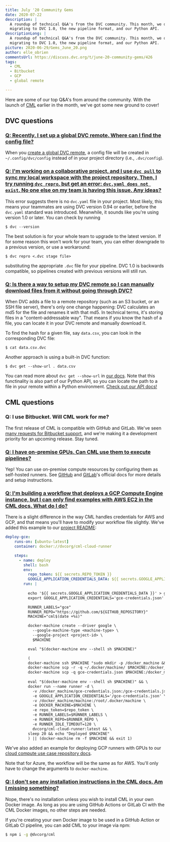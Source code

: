 ```yaml
---
title: July '20 Community Gems
date: 2020-07-22
description: |
  A roundup of technical Q&A's from the DVC community. This month, we discuss 
  migrating to DVC 1.0, the new pipeline format, and our Python API.
descriptionLong: |
  A roundup of technical Q&A's from the DVC community. This month, we discuss 
  migrating to DVC 1.0, the new pipeline format, and our Python API.
picture: 2020-06-29/Gems_June_20.png
author: elle_obrien
commentsUrl: https://discuss.dvc.org/t/june-20-community-gems/426
tags:
  - CML
  - Bitbucket
  - GCP
  - global remote

---
```


Here are some of our top Q&A's from around the community. With the launch of [CML](https://cml.dev) earlier in the month, we've got some new ground to cover!

## DVC questions

### [Q: Recently, I set up a global DVC remote. Where can I find the config file?](https://discordapp.com/channels/485586884165107732/563406153334128681/717673618217238598)

When you [create a global DVC remote](https://dvc.org/doc/command-reference/remote/list#options), a config file will be created in `~/.config/dvc/config` instead of in your project directory (i.e., `.dvc/config`). 

### [Q: I'm working on a collaborative project, and I use `dvc pull` to sync my local workspace with the project repository. Then, I try running `dvc repro`, but get an error: `dvc.yaml does not exist`. No one else on my team is having this issue. Any ideas?](https://discordapp.com/channels/485586884165107732/485596304961962003/731188065078345799)

This error suggests there is no `dvc.yaml` file in your project. Most likely, this means your teammates are using DVC version 0.94 or earlier, before the `dvc.yaml` standard was introduced. Meanwhile, it sounds like you're using version 1.0 or later. You can check by running

```dvc
$ dvc --version
```

The best solution is for your whole team to upgrade to the latest version. If for some reason this won't work for your team, you can either downgrade to a previous version, or use a workaround:

```dvc
$ dvc repro <.dvc stage file>
```

substituting the appropriate `.dvc` file for your pipeline. DVC 1.0 is backwards compatible, so pipelines created with previous versions will still run. 

### [Q: Is there a way to setup my DVC remote so I can manually download files from it without going through DVC?](https://discordapp.com/channels/485586884165107732/563406153334128681/717458695709130764)

When DVC adds a file to a remote repository (such as an S3 bucket, or an SSH file server), there's only one change happening: DVC calculates an md5 for the file and renames it with that md5. In technical terms, it's storing files in a "content-addressable way". That means if you know the hash of a file, you can locate it in your DVC remote and manually download it.

To find the hash for a given file, say `data.csv`, you can look in the corresponding DVC file:

```dvc
$ cat data.csv.dvc
```

Another approach is using a built-in DVC function: 
```dvc 
$ dvc get --show-url . data.csv
```
You can read more about `dvc get --show-url` in [our docs](https://dvc.org/doc/command-reference/get#options). Note that this functinality is also part of our Python API, so you can locate the path to a file in your remote within a Python environment. [Check out our API docs!](https://dvc.org/doc/api-reference/get_url)


## CML questions

### Q: I use Bitbucket. Will CML work for me?
The first release of CML is compatible with GitHub and GitLab. We've seen [many requests for Bitbucket support](https://github.com/iterative/cml/issues/140), and we're making it a development priority for an upcoming release. Stay tuned.

### [Q: I have on-premise GPUs. Can CML use them to execute pipelines?](https://discordapp.com/channels/485586884165107732/728693131557732403/730070747388706867)
Yep! You can use on-premise compute resources by configuring them as self-hosted runners. See [GitHub](https://docs.github.com/en/actions/hosting-your-own-runners/about-self-hosted-runners) and [GitLab](https://docs.gitlab.com/runner/)'s official docs for more details and setup instructions. 

### [Q: I'm building a workflow that deploys a GCP Compute Engine instance, but I can only find examples with AWS EC2 in the CML docs. What do I do?](https://discordapp.com/channels/485586884165107732/728693131557732403/730688592787275806)

There is a slight difference in the way CML handles credentials for AWS and GCP, and that means you'll have to modify your workflow file slightly. We've added this example to our [project README](https://github.com/iterative/cml#allocating-cloud-resources-with-cml): 

```yaml
deploy-gce:
    runs-on: [ubuntu-latest]
    container: docker://dvcorg/cml-cloud-runner

    steps:
      - name: deploy
        shell: bash
        env:
          repo_token: ${{ secrets.REPO_TOKEN }} 
          GOOGLE_APPLICATION_CREDENTIALS_DATA: ${{ secrets.GOOGLE_APPLICATION_CREDENTIALS_DATA }}
        run: |
        
          echo '${{ secrets.GOOGLE_APPLICATION_CREDENTIALS_DATA }}' > gce-credentials.json
          export GOOGLE_APPLICATION_CREDENTIALS='gce-credentials.json'

          RUNNER_LABELS="gce"
          RUNNER_REPO="https://github.com/${GITHUB_REPOSITORY}"
          MACHINE="cml$(date +%s)"

          docker-machine create --driver google \
            --google-machine-type <machine-type> \
            --google-project <project-id> \
            $MACHINE

          eval "$(docker-machine env --shell sh $MACHINE)"

          (
          docker-machine ssh $MACHINE "sudo mkdir -p /docker_machine && sudo chmod 777 /docker_machine" && \
          docker-machine scp -r -q ~/.docker/machine/ $MACHINE:/docker_machine && \
          docker-machine scp -q gce-credentials.json $MACHINE:/docker_machine/gce-credentials.json && \
          
          eval "$(docker-machine env --shell sh $MACHINE)" && \
          docker run --name runner -d \
            -v /docker_machine/gce-credentials.json:/gce-credentials.json \
            -e GOOGLE_APPLICATION_CREDENTIALS='/gce-credentials.json' \
            -v /docker_machine/machine:/root/.docker/machine \
            -e DOCKER_MACHINE=$MACHINE \
            -e repo_token=$repo_token \
            -e RUNNER_LABELS=$RUNNER_LABELS \
            -e RUNNER_REPO=$RUNNER_REPO \
            -e RUNNER_IDLE_TIMEOUT=120 \
            dvcorg/cml-cloud-runner:latest && \
          sleep 20 && echo "Deployed $MACHINE"
          ) || (docker-machine rm -f $MACHINE && exit 1)
```

We've also added an example for deploying GCP runners with GPUs to our [cloud compute use case repository docs](https://github.com/iterative/cml_cloud_case#using-a-different-cloud-service). 

Note that for Azure, the workflow will be the same as for AWS. You'll only have to change the arguments to `docker-machine`.  

### [Q: I don't see any installation instructions in the CML docs. Am I missing something?](https://discordapp.com/channels/485586884165107732/728693131557732403/733659483758133269)

Nope, there's no installation unless you wish to install CML in your own Docker image. As long as you are using GitHub Actions or GitLab CI with the CML Docker images, no other steps are needed.

If you're creating your own Docker image to be used in a GitHub Action or GitLab CI pipeline, you can add CML to your image via npm:

```bash
$ npm i -g @dvcorg/cml
```
